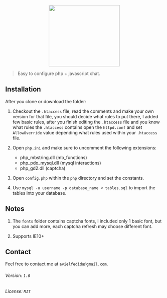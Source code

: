 <p align="center">
	<img height="195" width="226" src="http://imagizer.imageshack.us/a/img661/8906/gO0XEe.png">
</p>

> Easy to configure php + javascript chat.

## Installation

After you clone or download the folder:
	
1. Checkout the `.htaccess` file, read the comments and make your own version for that file, you should decide what
rules to put there, I added few basic rules, after you finish editing the `.htaccess` file and you know what rules
the `.htaccess` contains open the `httpd.conf` and set `AllowOverride` value depending what rules used
within your `.htaccess` file.

2. Open `php.ini` and make sure to uncomment the following extensions:

	* php_mbstring.dll (mb_functions)
	* php_pdo_mysql.dll (mysql interactions)
	* php_gd2.dll (captcha)

3. Open `config.php` within the `php` directory and set the constants.

4. Use `mysql -u username -p database_name < tables.sql` to import the tables into your database.

## Notes

1. The `fonts` folder contains captcha fonts, I included only 1 basic font, but you can add more, each captcha refresh may choose different font.

2. Supports IE10+

## Contact

Feel free to contact me at `avielfedida@gmail.com`.

###### Version: `1.0`

###### License: `MIT`